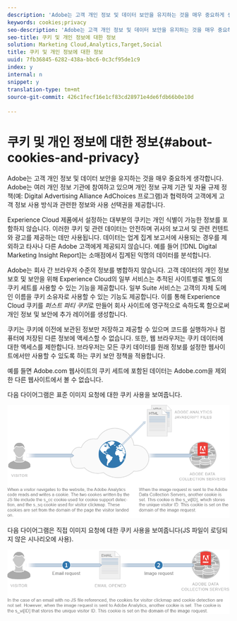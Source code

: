 ```yaml
---
description: 'Adobe는 고객 개인 정보 및 데이터 보안을 유지하는 것을 매우 중요하게 생각합니다. Adobe는 여러 개인 정보 기관에 참여하고 있으며 개인 정보 규제 기관 및 자율 규제 정책(예: Digital Advertising Alliance AdChoices 프로그램)과 협력하여 고객에게 고객 정보 사용 방식과 관련한 정보와 사용 선택권을 제공합니다.'
keywords: cookies;privacy
seo-description: 'Adobe는 고객 개인 정보 및 데이터 보안을 유지하는 것을 매우 중요하게 생각합니다. Adobe는 여러 개인 정보 기관에 참여하고 있으며 개인 정보 규제 기관 및 자율 규제 정책(예: Digital Advertising Alliance AdChoices 프로그램)과 협력하여 고객에게 고객 정보 사용 방식과 관련한 정보와 사용 선택권을 제공합니다.'
seo-title: 쿠키 및 개인 정보에 대한 정보
solution: Marketing Cloud,Analytics,Target,Social
title: 쿠키 및 개인 정보에 대한 정보
uuid: 7fb36845-6282-438a-bbc6-0c3cf95de1c9
index: y
internal: n
snippet: y
translation-type: tm+mt
source-git-commit: 426c1fecf16e1cf83cd28971e4de6fdb66b0e10d

---
```



# 쿠키 및 개인 정보에 대한 정보{#about-cookies-and-privacy}

Adobe는 고객 개인 정보 및 데이터 보안을 유지하는 것을 매우 중요하게 생각합니다. Adobe는 여러 개인 정보 기관에 참여하고 있으며 개인 정보 규제 기관 및 자율 규제 정책(예: Digital Advertising Alliance AdChoices 프로그램)과 협력하여 고객에게 고객 정보 사용 방식과 관련한 정보와 사용 선택권을 제공합니다.

Experience Cloud 제품에서 설정하는 대부분의 쿠키는 개인 식별이 가능한 정보를 포함하지 않습니다. 이러한 쿠키 및 관련 데이터는 안전하며 귀사의 보고서 및 관련 컨텐트와 광고를 제공하는 데만 사용됩니다. 데이터는 업계 집계 보고서에 사용되는 경우를 제외하고 타사나 다른 Adobe 고객에게 제공되지 않습니다. 예를 들어 [!DNL Digital Marketing Insight Report]는 소매점에서 집계된 익명의 데이터를 분석합니다.

Adobe는 회사 간 브라우저 수준의 정보를 병합하지 않습니다. 고객 데이터의 개인 정보 보호 및 보안을 위해 Experience Cloud의 일부 서비스는 추적된 사이트별로 별도의 쿠키 세트를 사용할 수 있는 기능을 제공합니다. 일부 Suite 서비스는 고객의 자체 도메인 이름을 쿠키 소유자로 사용할 수 있는 기능도 제공합니다. 이를 통해 Experience Cloud 쿠키를 *퍼스트 파티 쿠키*&#x200B;로 만들어 회사 사이트에 영구적으로 속하도록 함으로써 개인 정보 및 보안에 추가 레이어를 생성합니다.

쿠키는 쿠키에 이전에 보관된 정보만 저장하고 제공할 수 있으며 코드를 실행하거나 컴퓨터에 저장된 다른 정보에 액세스할 수 없습니다. 또한, 웹 브라우저는 쿠키 데이터에 대한 액세스를 제한합니다. 브라우저는 모든 쿠키 데이터를 원래 정보를 설정한 웹사이트에서만 사용할 수 있도록 하는 쿠키 보안 정책을 적용합니다.

예를 들면 Adobe.com 웹사이트의 쿠키 세트에 포함된 데이터는 Adobe.com을 제외한 다른 웹사이트에서 볼 수 없습니다.

다음 다이어그램은 표준 이미지 요청에 대한 쿠키 사용을 보여줍니다.

![](assets/CookiesProcessGraphic-01.png)

다음 다이어그램은 직접 이미지 요청에 대한 쿠키 사용을 보여줍니다(JS 파일이 로딩되지 않은 시나리오에 사용).

![](assets/CookiesProcessGraphic2.png)


